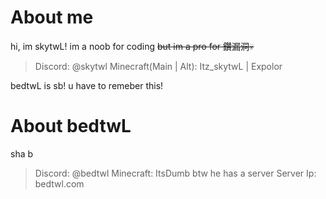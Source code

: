 # About me
hi, im skytwL!
im a noob for coding
~~but im a pro for 鑽漏洞💀~~
> Discord: @skytwl
> Minecraft(Main | Alt): Itz_skytwL | Expolor

bedtwL is sb!
u have to remeber this!

# About bedtwL

sha b

> Discord: @bedtwl
> Minecraft: ItsDumb
btw he has a server
> Server Ip: bedtwl.com


<!---
skytwL/skytwL is a ✨ special ✨ repository because its `README.md` (this file) appears on your GitHub profile.
You can click the Preview link to take a look at your changes.
--->

